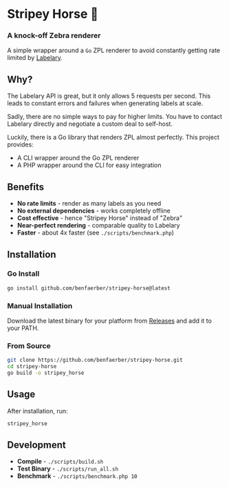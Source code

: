 # Stripey Horse 🦓
### A knock-off Zebra renderer

A simple wrapper around a `Go` ZPL renderer to avoid constantly getting rate limited by [Labelary](https://labelary.com/service.html).

## Why?

The Labelary API is great, but it only allows 5 requests per second. This leads to constant errors and failures when generating labels at scale.

Sadly, there are no simple ways to pay for higher limits. You have to contact Labelary directly and negotiate a custom deal to self-host.

Luckily, there is a Go library that renders ZPL almost perfectly. This project provides:
- A CLI wrapper around the Go ZPL renderer
- A PHP wrapper around the CLI for easy integration

## Benefits

- **No rate limits** - render as many labels as you need
- **No external dependencies** - works completely offline
- **Cost effective** - hence "Stripey Horse" instead of "Zebra"
- **Near-perfect rendering** - comparable quality to Labelary
- **Faster** - about 4x faster (see `./scripts/benchmark.php`)

## Installation

### Go Install
```bash
go install github.com/benfaerber/stripey-horse@latest
```

### Manual Installation
Download the latest binary for your platform from [Releases](https://github.com/benfaerber/stripey-horse/releases) and add it to your PATH.

### From Source
```bash
git clone https://github.com/benfaerber/stripey-horse.git
cd stripey-horse
go build -o stripey_horse
```

## Usage

After installation, run:
```bash
stripey_horse
```

## Development

- **Compile** - `./scripts/build.sh`
- **Test Binary** - `./scripts/run_all.sh`
- **Benchmark** - `./scripts/benchmark.php 10`
